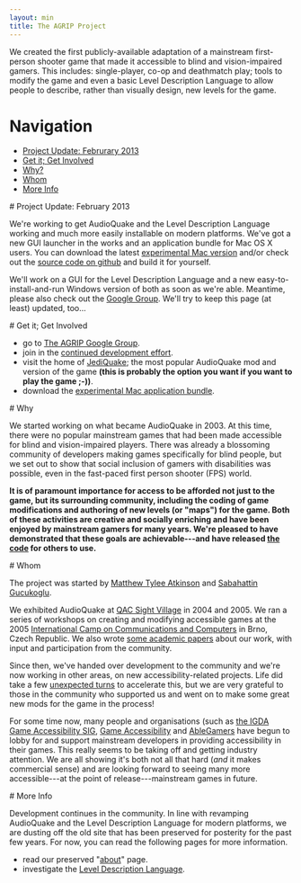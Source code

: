 ```yaml
---
layout: min
title: The AGRIP Project
---
```

<div id='logo'>
</div>
<p class='blurb'>We created the first publicly-available adaptation of a mainstream first-person shooter game that made it accessible to blind and vision-impaired gamers.  This includes: single-player, co-op and deathmatch play; tools to modify the game and even a basic Level Description Language to allow people to describe, rather than visually design, new levels for the game.</p>

# Navigation

 * [Project Update: Februrary 2013](#update)
 * [Get it; Get Involved](#gigo)
 * [Why?](#why)
 * [Whom](#whom)
 * [More Info](#more-info)

<a name='update'>
</a>
# Project Update: February 2013

We're working to get AudioQuake and the Level Description Language working and much more easily installable on modern platforms.  We've got a new GUI launcher in the works and an application bundle for Mac OS X users.  You can download the latest [experimental Mac version](https://www.dropbox.com/sh/quqwcm244sqoh5a/CiKpeYHOTi) and/or check out the [source code on github](https://github.com/matatk/agrip) and build it for yourself.

We'll work on a GUI for the Level Description Language and a new easy-to-install-and-run Windows version of both as soon as we're able.  Meantime, please also check out the [Google Group](https://groups.google.com/group/agrip-project).  We'll try to keep this page (at least) updated, too...

<a name='gigo'>
</a>
# Get it; Get Involved

 * go to [The AGRIP Google Group](https://groups.google.com/group/agrip-project).
 * join in the [continued development effort](https://github.com/matatk/agrip/).
 * visit the home of [JediQuake](http://tbrn.andrelouis.com/modgirl/); the most popular AudioQuake mod and version of the game **(this is probably the option you want if you want to play the game ;-))**.
 * download the [experimental Mac application bundle](https://www.dropbox.com/sh/quqwcm244sqoh5a/CiKpeYHOTi).

<a name='why'>
</a>
# Why

We started working on what became AudioQuake in 2003.  At this time, there were no popular mainstream games that had been made accessible for blind and vision-impaired players.  There was already a blossoming community of developers making games specifically for blind people, but we set out to show that social inclusion of gamers with disabilities was possible, even in the fast-paced first person shooter (FPS) world.

**It is of paramount importance for access to be afforded not just to the game, but its surrounding community, including the coding of game modifications and authoring of new levels (or "maps") for the game.  Both of these activities are creative and socially enriching and have been enjoyed by mainstream gamers for many years.  We're pleased to have demonstrated that these goals are achievable---and have released [the code](https://github.com/matatk/agrip) for others to use.**

<a name='whom'>
</a>
# Whom

The project was started by [Matthew Tylee Atkinson](http://matatk.agrip.org.uk/) and [Sabahattin Gucukoglu](http://sabahattin-gucukoglu.com/).

We exhibited AudioQuake at [QAC Sight Village](http://www.qac.ac.uk/sightvillage/) in 2004 and 2005.  We ran a series of workshops on creating and modifying accessible games at the 2005 [International Camp on Communications and Computers](http://www.icc-camp.info/) in Brno, Czech Republic.  We also wrote [some academic papers](http://matatk.agrip.org.uk/research/) about our work, with input and participation from the community.

Since then, we've handed over development to the community and we're now working in other areas, on new accessibility-related projects.  Life did take a few [unexpected turns](mice/) to accelerate this, but we are very grateful to those in the community who supported us and went on to make some great new mods for the game in the process!

For some time now, many people and organisations (such as [the IGDA Game Accessibility SIG](http://igda-gasig.org/), [Game Accessibility](http://www.gameaccessibility.com/) and [AbleGamers](http://www.ablegamers.com/) have begun to lobby for and support mainstream developers in providing accessibility in their games.  This really seems to be taking off and getting industry attention.  We are all showing it's both not all that hard (*and* it makes commercial sense) and are looking forward to seeing many more accessible---at the point of release---mainstream games in future.

<a name='more-info'>
</a>
# More Info

Development continues in the community.  In line with revamping AudioQuake and the Level Description Language for modern platforms, we are dusting off the old site that has been preserved for posterity for the past few years.  For now, you can read the following pages for more information.

 * read our preserved "[about](about/)" page.
 * investigate the [Level Description Language](ldl/).
